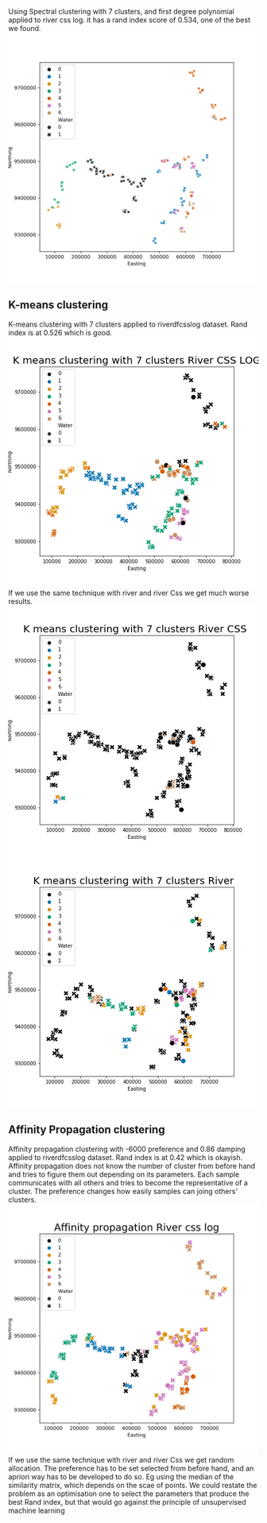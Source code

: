 Using Spectral clustering with 7 clusters, and first degree polynomial applied to river css log. 
it has a rand index score of 0.534, one of the best we found.
![Spectral Clustering 7 clusters poly 1](Images/spectralpoly1_rivcsslog.png)
## K-means clustering 
K-means clustering with 7 clusters applied to riverdfcsslog dataset.
Rand index is at 0.526 which is good.
![K-means, 7 clusters riverdfcsslog](Images/kmeans7_rivcsslog.png) 
If we use the same technique with river and river Css we get much worse results.
![K-means, 7 clusters riverdfcss](Images/kmeans7_rivcss.png) 
![K-means, 7 clusters riverdf](Images/kmeans7_riv.png) 
## Affinity Propagation clustering 
Affinity propagation clustering with -6000 preference and 0.86 damping applied to riverdfcsslog dataset.
Rand index is at 0.42 which is okayish.
Affinity propagation does not know the number of cluster from before hand and tries to figure them out
 depending on its parameters. Each sample communicates with all others and tries to become the representative
of a cluster. The preference changes how easily samples can joing others' clusters.
![Affinity Propagation preference -6000 damping 0.86, riverdfcsslog](Images/afprop_pref6000_d086_rivcsslog.png) 
If we use the same technique with river and river Css we get random allocation.
The preference has to be set selected from before hand, and an apriori way has to be developed
to do so. Eg using the median of the similarity matrix, which depends on the scae of points. 
We could restate the problem as an optimisation one to select the parameters that produce the best 
Rand index, but that would go against the principle of unsupervised machine learning